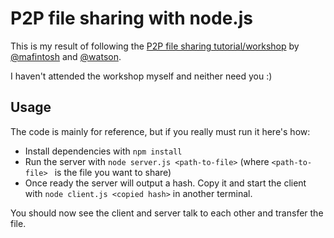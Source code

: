 # P2P file sharing with node.js

This is my result of following the
[P2P file sharing tutorial/workshop](https://mafintosh.github.io/p2p-file-sharing-workshop)
by [@mafintosh](https://github.com/mafintosh)
and [@watson](https://github.com/watson).

I haven't attended the workshop myself and neither need you :)

## Usage

The code is mainly for reference, but if you really must run it here's how:

* Install dependencies with `npm install`
* Run the server with `node server.js <path-to-file>`
  (where `<path-to-file> ` is the file you want to share)
* Once ready the server will output a hash. Copy it and start the client with
  `node client.js <copied hash>` in another terminal.

You should now see the client and server talk to each other and transfer the file.
